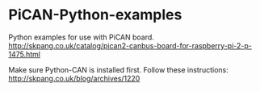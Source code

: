 # PiCAN-Python-examples
Python examples for use with PiCAN board.
http://skpang.co.uk/catalog/pican2-canbus-board-for-raspberry-pi-2-p-1475.html

Make sure Python-CAN is installed first. Follow these instructions:
http://skpang.co.uk/blog/archives/1220